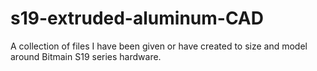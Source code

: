 # s19-extruded-aluminum-CAD

A collection of files I have been given or have created to size and model around Bitmain S19 series hardware.
